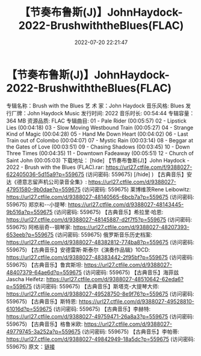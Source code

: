 ﻿---
title: 【节奏布鲁斯(J)】JohnHaydock-2022-BrushwiththeBlues(FLAC)
date: 2022-07-20 22:21:47
categories: 古典音乐、新世纪、纯音雅乐
tags: 纯音雅乐
---
# 【节奏布鲁斯(J)】JohnHaydock-2022-BrushwiththeBlues(FLAC)

专辑名称：Brush with the
Blues
艺 术 家：John Haydock
音乐风格: Blues
发行厂牌：John Haydock
Music
发行时间: 2022
音乐时长: 00:54:44
专辑容量：364 MB
资源品质: FLAC
专辑曲目:
01 - Pale Rider
(00:05:57)
02 - Lipstick Lies
(00:04:18)
03 - Slow Moving Westbound
Train (00:05:27)
04 - Strange Kind of Magic
(00:04:28)
05 - Hand Me Down Heart
(00:04:02)
06 - Last Train out of Colombo
(00:04:07)
07 - Mystic Rain
(00:03:14)
08 - Beggar at the Gates of
Love (00:03:51)
09 - Chasing Shadows
(00:03:45)
10 - Down Three Times
(00:04:35)
11 - Downtown Fadeaway
(00:05:51)
12 - Church of Saint John
(00:05:03)
下载地址：
[hide]
【节奏布鲁斯(J)】John Haydock - 2022 - Brush with the Blues (FLAC).rar:
https://url27.ctfile.com/f/9388027-622405036-5d15a9?p=559675
(访问密码: 559675)
[/hide]
)
【古典音乐】安达《德意志留声机公司录音全集》: https://url27.ctfile.com/d/9388027-47951580-9b0dae?p=559675
(访问密码: 559675)
莱博维茨Rene Leibowitz: https://url27.ctfile.com/d/9388027-48140565-6bcb7a?p=559675
(访问密码: 559675)
郑京和--小提琴: https://url27.ctfile.com/d/9388027-48143445-9b516a?p=559675
(访问密码: 559675)
【古典音乐】希拉里·哈恩: https://url27.ctfile.com/d/9388027-48145887-d2f7f5?p=559675
(访问密码: 559675)
阿格丽奇--钢琴家: https://url27.ctfile.com/d/9388027-48207393-653eeb?p=559675
(访问密码: 559675)
俄罗斯音乐历史档案: https://url27.ctfile.com/d/9388027-48382812-774ba8?p=559675
(访问密码: 559675)
【古典音乐】安德雷斯·斯泰尔《演奏作品辑》10CD: https://url27.ctfile.com/d/9388027-48383442-2f95bf?p=559675
(访问密码: 559675)
【古典音乐】鲁宾斯坦: https://url27.ctfile.com/d/9388027-48407379-64ae6d?p=559675
(访问密码: 559675)
【古典音乐】海菲兹Jascha Heifetz: https://url27.ctfile.com/d/9388027-48510642-62eda6?p=559675
(访问密码: 559675)
【古典音乐】斯塔克-大提琴大师: https://url27.ctfile.com/d/9388027-49528750-8e9f76?p=559675
(访问密码: 559675)
【古典音乐】斯特恩: https://url27.ctfile.com/d/9388027-49528810-61016d?p=559675
(访问密码: 559675)
【古典音乐】李赫特: https://url27.ctfile.com/d/9388027-49759471-26a8a3?p=559675
(访问密码: 559675)
【古典音乐】格鲁米欧: https://url27.ctfile.com/d/9388027-49779745-3a252a?p=559675
(访问密码: 559675)
【古典音乐】李帕蒂: https://url27.ctfile.com/d/9388027-49842949-18a5dc?p=559675
(访问密码: 559675)
原文：[链接](https://blog.sina.com.cn/s/blog_1647c7e7601030ygk.html)